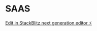 # SAAS

[Edit in StackBlitz next generation editor ⚡️](https://stackblitz.com/~/github.com/aiamplify/SAAS)